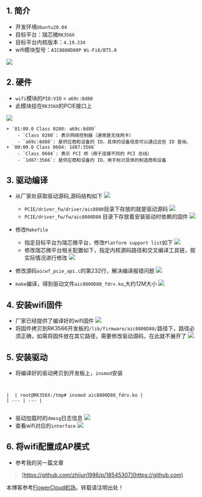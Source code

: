 
## 1\. 简介


* 开发环境`Ubuntu20.04`
* 目标平台：瑞芯微`RK356X`
* 目标平台内核版本：`4.19.234`
* wifi模块型号：`AIC8800D80P Wi-Fi6/BT5.0`


![](https://img2024.cnblogs.com/blog/2857641/202411/2857641-20241114085422416-439000212.png)


## 2\. 硬件


* `wifi`模块的`PID:VID` \= `a69c:8d80`
* 此模块挂在`RK356X`的PCIE接口上


![](https://img2024.cnblogs.com/blog/2857641/202411/2857641-20241114084530095-765412107.png)


	+ `01:00.0 Class 0280: a69c:8d80`
		- `Class 0280`: 表示网络控制器（通常是无线网卡）
		- `a69c:8d80`: 是供应商和设备的 ID，具体的设备信息可以通过这些 ID 查询。
	+ `00:00.0 Class 0604: 1d87:3566`
		- `Class 0604`: 表示 PCI 桥（用于连接不同的 PCI 总线）
		- `1d87:3566`: 是供应商和设备的 ID，用于标识具体的制造商和设备


## 3\. 驱动编译


* 从厂家处获取驱动源码,源码结构如下
![](https://img2024.cnblogs.com/blog/2857641/202411/2857641-20241114090337818-665844050.png)


	+ `PCIE/driver_fw/driver/aic8800`目录下存放的就是驱动源码
	![](https://img2024.cnblogs.com/blog/2857641/202411/2857641-20241114090645233-671291412.png)
	+ `PCIE/driver_fw/fw/aic8800D80` 目录下存放着安装驱动时依赖的固件
	![](https://img2024.cnblogs.com/blog/2857641/202411/2857641-20241114090614480-1090500542.png)
* 修改`Makefile`


	+ 指定目标平台为瑞芯微平台，修改`Platform support list`如下
	![](https://img2024.cnblogs.com/blog/2857641/202411/2857641-20241114085930101-1814306742.png)
	+ 修改瑞芯微平台相关配置如下，指定内核源码路径和交叉编译工具链，按实际情况进行修改
	![](https://img2024.cnblogs.com/blog/2857641/202411/2857641-20241114085953950-691352886.png)
* 修改源码`aicwf_pcie_api.c`的第232行，解决编译报错问题
![](https://img2024.cnblogs.com/blog/2857641/202411/2857641-20241114090051330-368332610.png)
* `make`编译，得到驱动文件`aic8800D80_fdrv.ko`,大约12M大小
![](https://img2024.cnblogs.com/blog/2857641/202411/2857641-20241114090137384-1889041800.png)


## 4\. 安装wifi固件


* 厂家已经提供了编译好的wifi固件
![](https://img2024.cnblogs.com/blog/2857641/202411/2857641-20241114090757980-1267321419.png)
* 将固件拷贝到RK3566开发板的`/lib/firmware/aic8800D80/`路径下，路径必须正确，如需将固件放在其它路径，需要修改驱动源码，在此就不展开了
![](https://img2024.cnblogs.com/blog/2857641/202411/2857641-20241114091018909-142950282.png)


## 5\. 安装驱动


* 将编译好的驱动拷贝到开发板上，`insmod`安装



```


|  | root@RK356X:/tmp# insmod aic8800D80_fdrv.ko |
| --- | --- |


```
* 驱动加载时的`dmesg`日志信息
![](https://img2024.cnblogs.com/blog/2857641/202411/2857641-20241114091130139-32268729.png)
* 查看wifi对应的`interface`
![](https://img2024.cnblogs.com/blog/2857641/202411/2857641-20241114091155717-1257233089.png)


## 6\. 将wifi配置成AP模式


* 参考我的另一篇文章



> [https://github.com/zhijun1996/p/18545307](https://github.com)


 本博客参考[FlowerCloud机场](https://yunbeijia.com)。转载请注明出处！
